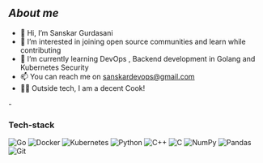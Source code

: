 
## ***About me***
- 👋 Hi, I’m Sanskar Gurdasani
- 👀 I’m interested in joining open source communities and learn while contributing   
- 🌱 I’m currently learning DevOps , Backend development in Golang and Kubernetes Security
- 📫 You can reach me on sanskardevops@gmail.com
- 🧑‍🍳 Outside tech, I am a decent Cook!

-<h3> Tech-stack </h3>
![Go](https://img.shields.io/badge/Go-%2300599C.svg?style=for-the-badge&logo=Go&logoColor=white)
![Docker](https://img.shields.io/badge/Docker-2CA5E0?style=for-the-badge&logo=docker&logoColor=white)
![Kubernetes](https://img.shields.io/badge/kubernetes-326ce5.svg?&style=for-the-badge&logo=kubernetes&logoColor=white)
![Python](https://img.shields.io/badge/python-3670A0?style=for-the-badge&logo=python&logoColor=ffdd54)
![C++](https://img.shields.io/badge/c++-%2300599C.svg?style=for-the-badge&logo=c%2B%2B&logoColor=white)
![C](https://img.shields.io/badge/C-%23E34F26.svg?style=for-the-badge&logoC&logoColor=white)
![NumPy](https://img.shields.io/badge/numpy-%23013243.svg?style=for-the-badge&logo=numpy&logoColor=white)
![Pandas](https://img.shields.io/badge/pandas-%23150458.svg?style=for-the-badge&logo=pandas&logoColor=white)
![Git](https://img.shields.io/badge/git-%23F05033.svg?style=for-the-badge&logo=git&logoColor=white)

